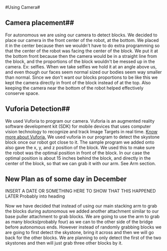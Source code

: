 #Using Camera#





## Camera placement##
For autonomous we are using our camera to detect blocks. We decided to place our camera in the front center of the robot, at the bottom. We placed it in the center because then we wouldn't have to do extra programming so that the center of the robot was facing the center of the block. We put it at the bottom front because then the camera would be in a straight line from the block, and the proportions of the block wouldn't be messed up in the camera. Ex: selfies. When we take selfies we hold it at an angle above us, and even though our faces seem normal sized our bodies seem way smaller than normal. Since we don't want our blocks proportions to be like this we kept the camera directly in front of the block instead of at the top. Also keeping the camera near the bottom of the robot helped effectively conserve space.
## Vuforia Detection##
 We used Vuforia to program our camera. Vuforia is an augmented reality software development kit (SDK) for mobile devices that uses computer vision technology to recognize and track Image Targets in real time. [Know more about Vuforia.](https://firstroboticsbc.org/wp-content/uploads/2018/10/Introduction-to-Vuforia.pdf) We used vuforia in our program to detect the skystone block once our robot got close to it. The sample program we added onto also gave the x, y, and z position of the block. We used this to make sure the robot was the optimal position in front of the block. In our case the optimal position is about 15 inches behind the block, and directly in the center of the block, so that we can grab it with our arm. See Arm section.




## New Plan as of some day in December

INSERT A DATE OR SOMETHING HERE TO SHOW THAT THIS HAPPENED LATER Probably into heading

Now we have decided that instead of using our main stacking arm to grab the blocks during autonomous we added another attachment similar to our base puller attachment to grab blocks. We are going to use the arm to grab as many blocks(probably four) as we can to the other side of the bridge before autonomous ends. However instead of randomly grabbing blocks we are going to first detect the skystone, bring it across and then we will go back for the other blocks. We are planning to only detect the first of the two skystones and then will just grab three other blocks by it.  
